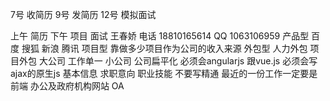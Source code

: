 7号 收简历
9号 发简历
12号  模拟面试

上午 简历
下午 项目  面试
王春娇
电话 18810165614
QQ 1063106959
产品型    百度 搜狐 新浪 腾讯
项目型    靠做多少项目作为公司的收入来源
外包型    人力外包  项目外包
大公司 工作单一
小公司 公司扁平化 
必须会angularjs  跟vue.js
必须会写ajax的原生js
基本信息 求职意向 职业技能
不要写精通 
最近的一份工作一定要是前端
办公及政府机构网站 OA


